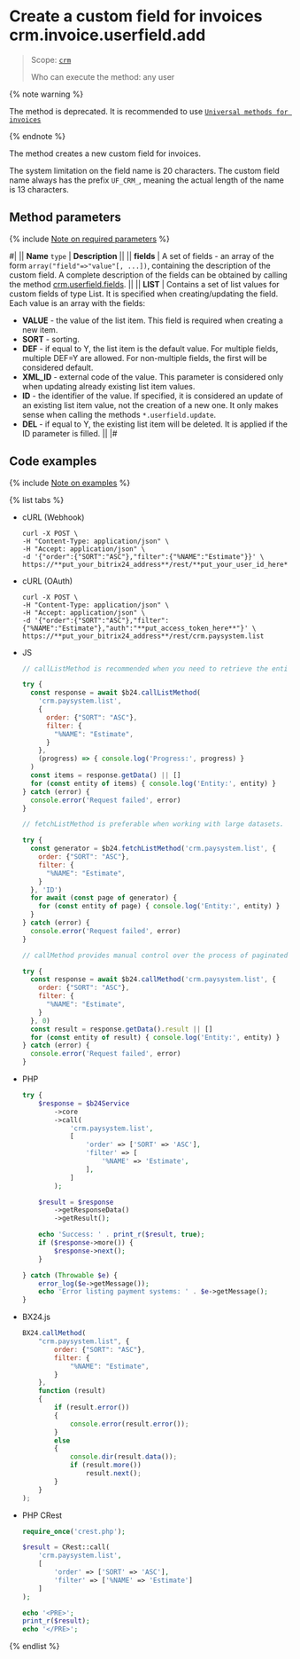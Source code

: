 # Create a custom field for invoices crm.invoice.userfield.add

> Scope: [`crm`](../../../scopes/permissions.md)
>
> Who can execute the method: any user

{% note warning %}

The method is deprecated. It is recommended to use [`Universal methods for invoices`](../../universal/invoice.md)

{% endnote %}

The method creates a new custom field for invoices.

The system limitation on the field name is 20 characters. The custom field name always has the prefix `UF_CRM_`, meaning the actual length of the name is 13 characters.

## Method parameters

{% include [Note on required parameters](../../../../_includes/required.md) %}

#|
|| **Name**
`type` | **Description** ||
|| **fields** | A set of fields - an array of the form `array("field"=>"value"[, ...])`, containing the description of the custom field. A complete description of the fields can be obtained by calling the method [crm.userfield.fields](../../universal/user-defined-fields/crm-userfield-fields.md). ||
|| **LIST** | Contains a set of list values for custom fields of type List. It is specified when creating/updating the field. Each value is an array with the fields: 
- **VALUE** - the value of the list item. This field is required when creating a new item.  
- **SORT** - sorting. 
- **DEF** - if equal to Y, the list item is the default value. For multiple fields, multiple DEF=Y are allowed. For non-multiple fields, the first will be considered default.  
- **XML_ID** - external code of the value. This parameter is considered only when updating already existing list item values.
- **ID** - the identifier of the value. If specified, it is considered an update of an existing list item value, not the creation of a new one. It only makes sense when calling the methods `*.userfield.update`.
- **DEL** - if equal to Y, the existing list item will be deleted. It is applied if the ID parameter is filled. ||
|#

## Code examples

{% include [Note on examples](../../../../_includes/examples.md) %}

{% list tabs %}

- cURL (Webhook)

    ```http
    curl -X POST \
    -H "Content-Type: application/json" \
    -H "Accept: application/json" \
    -d '{"order":{"SORT":"ASC"},"filter":{"%NAME":"Estimate"}}' \
    https://**put_your_bitrix24_address**/rest/**put_your_user_id_here**/**put_your_webhook_here**/crm.paysystem.list  
    ```

- cURL (OAuth)

    ```http
    curl -X POST \
    -H "Content-Type: application/json" \
    -H "Accept: application/json" \
    -d '{"order":{"SORT":"ASC"},"filter":{"%NAME":"Estimate"},"auth":"**put_access_token_here**"}' \
    https://**put_your_bitrix24_address**/rest/crm.paysystem.list
    ```

- JS

    ```js
    // callListMethod is recommended when you need to retrieve the entire set of list data and the volume of records is relatively small (up to about 1000 items). The method loads all data at once, which can lead to high memory load when working with large volumes.
    
    try {
      const response = await $b24.callListMethod(
        'crm.paysystem.list',
        {
          order: {"SORT": "ASC"},
          filter: {
            "%NAME": "Estimate",
          }
        },
        (progress) => { console.log('Progress:', progress) }
      )
      const items = response.getData() || []
      for (const entity of items) { console.log('Entity:', entity) }
    } catch (error) {
      console.error('Request failed', error)
    }
    
    // fetchListMethod is preferable when working with large datasets. The method implements iterative fetching using a generator, allowing data to be processed in parts and efficiently using memory.
    
    try {
      const generator = $b24.fetchListMethod('crm.paysystem.list', {
        order: {"SORT": "ASC"},
        filter: {
          "%NAME": "Estimate",
        }
      }, 'ID')
      for await (const page of generator) {
        for (const entity of page) { console.log('Entity:', entity) }
      }
    } catch (error) {
      console.error('Request failed', error)
    }
    
    // callMethod provides manual control over the process of paginated data retrieval through the start parameter. It is suitable for scenarios where precise control over request batches is required. However, with large volumes of data, it may be less efficient compared to fetchListMethod.
    
    try {
      const response = await $b24.callMethod('crm.paysystem.list', {
        order: {"SORT": "ASC"},
        filter: {
          "%NAME": "Estimate",
        }
      }, 0)
      const result = response.getData().result || []
      for (const entity of result) { console.log('Entity:', entity) }
    } catch (error) {
      console.error('Request failed', error)
    }
    ```

- PHP

    ```php
    try {
        $response = $b24Service
            ->core
            ->call(
                'crm.paysystem.list',
                [
                    'order' => ['SORT' => 'ASC'],
                    'filter' => [
                        '%NAME' => 'Estimate',
                    ],
                ]
            );
    
        $result = $response
            ->getResponseData()
            ->getResult();
    
        echo 'Success: ' . print_r($result, true);
        if ($response->more()) {
            $response->next();
        }
    
    } catch (Throwable $e) {
        error_log($e->getMessage());
        echo 'Error listing payment systems: ' . $e->getMessage();
    }
    ```

- BX24.js

    ```js
    BX24.callMethod(
        "crm.paysystem.list", {
            order: {"SORT": "ASC"},
            filter: {
                "%NAME": "Estimate",
            }
        },
        function (result)
        {
            if (result.error())
            {
                console.error(result.error());
            }
            else
            {
                console.dir(result.data());
                if (result.more())
                    result.next();
            }
        }
    );
    ```

- PHP CRest

    ```php
    require_once('crest.php');

    $result = CRest::call(
        'crm.paysystem.list',
        [
            'order' => ['SORT' => 'ASC'],
            'filter' => ['%NAME' => 'Estimate']
        ]
    );

    echo '<PRE>';
    print_r($result);
    echo '</PRE>';
    ```

{% endlist %}